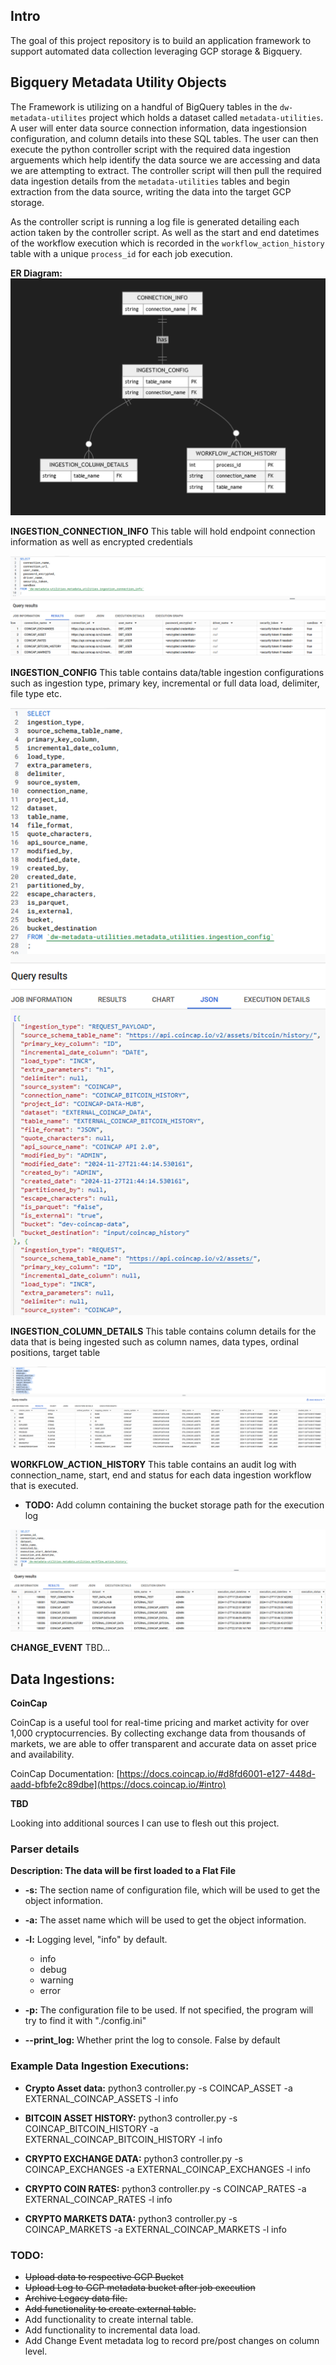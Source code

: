 ## Intro
The goal of this project repository is to build an application framework to support automated data collection leveraging GCP storage & Bigquery.

## Bigquery Metadata Utility Objects

The Framework is utilizing on a handful of BigQuery tables in the `dw-metadata-utilites` project which holds a dataset called `metadata-utilities`.
A user will enter data source connection information, data ingestionsion configuration, and column details into these SQL tables. The user can then execute the 
python controller script with the required data ingestion arguements which help identify the data source we are accessing and data we are attempting to extract. 
The controller script will then pull the required data ingestion details from the `metadata-utilities` tables and begin extraction from the data source, writing 
the data into the target GCP storage.

As the controller script is running a log file is generated detailing each action taken by the controller script. As well as the start and end datetimes of the workflow execution which
is recorded in the `workflow_action_history` table with a unique `process_id` for each job execution.

**ER Diagram:**
![alt text](metadata_utilities.png)


**INGESTION_CONNECTION_INFO**
This table will hold endpoint connection information as well as encrypted credentials

![alt text](connection_info.png)

**INGESTION_CONFIG** 
This table contains data/table ingestion configurations such as ingestion type, primary key, incremental or full data load, delimiter, file type etc.

![alt text](ingestion_config.png)

**INGESTION_COLUMN_DETAILS**
This table contains column details for the data that is being ingested such as column names, data types, ordinal positions, target table

![alt text](ingestion_column_details.png)

**WORKFLOW_ACTION_HISTORY**
This table contains an audit log  with connection_name, start, end and status for each data ingestion workflow that is executed.
* **TODO:** Add column containing the bucket storage path for the execution log

![alt text](workflow_action_history.png)

**CHANGE_EVENT**
TBD...

## Data Ingestions: 

**CoinCap**

CoinCap is a useful tool for real-time pricing and market activity for over 1,000 cryptocurrencies. By collecting exchange data from thousands of markets, we are able to offer
transparent and accurate data on asset price and availability. 

CoinCap Documentation: [https://docs.coincap.io/#d8fd6001-e127-448d-aadd-bfbfe2c89dbe](https://docs.coincap.io/#intro)

**TBD**

Looking into additional sources I can use to flesh out this project. 


### Parser details

**Description: The data will be first loaded to a Flat File**

* **-s:** The section name of configuration file, which will be used to get the object information.

* **-a:** The asset name which will be used to get the object information.

* **-l:** Logging level, "info" by default.
    * info
    * debug
    * warning
    * error

* **-p:** The configuration file to be used. If not specified, the program will try to find it with "./config.ini"

* **--print_log:** Whether print the log to console. False by default


### Example Data Ingestion Executions:

* **Crypto Asset data:** python3 controller.py -s COINCAP_ASSET -a EXTERNAL_COINCAP_ASSETS -l info

* **BITCOIN ASSET HISTORY:** python3 controller.py -s COINCAP_BITCOIN_HISTORY -a EXTERNAL_COINCAP_BITCOIN_HISTORY -l info

* **CRYPTO EXCHANGE DATA:** python3 controller.py -s COINCAP_EXCHANGES -a EXTERNAL_COINCAP_EXCHANGES -l info

* **CRYPTO COIN RATES:** python3 controller.py -s COINCAP_RATES -a EXTERNAL_COINCAP_RATES -l info

* **CRYPTO MARKETS DATA:** python3 controller.py -s COINCAP_MARKETS -a EXTERNAL_COINCAP_MARKETS -l info

### TODO: 
* ~~Upload data to respective GCP Bucket~~ 
* ~~Upload Log to GCP metadata bucket after job execution~~
* ~~Archive Legacy data file.~~
* ~~Add functionality to create external table.~~
* Add functionality to create internal table.
* Add functionality to incremental data load.
* Add Change Event metadata log to record pre/post changes on column level.

